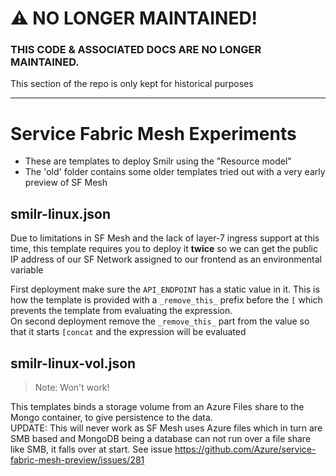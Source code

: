# :warning: NO LONGER MAINTAINED! 
### THIS CODE & ASSOCIATED DOCS ARE NO LONGER MAINTAINED.  
This section of the repo is only kept for historical purposes

---

# Service Fabric Mesh Experiments

- These are templates to deploy Smilr using the "Resource model"
- The 'old' folder contains some older templates tried out with a very early preview of SF Mesh

## smilr-linux.json
Due to limitations in SF Mesh and the lack of layer-7 ingress support at this time, this template requires you to deploy it **twice** so we can get the public IP address of our SF Network assigned to our frontend as an environmental variable 

First deployment make sure the `API_ENDPOINT` has a static value in it. This is how the template is provided with a `_remove_this_` prefix before the `[` which prevents the template from evaluating the expression.  
On second deployment remove the `_remove_this_` part from the value so that it starts `[concat` and the expression will be evaluated 

## smilr-linux-vol.json
> Note: Won't work!

This templates binds a storage volume from an Azure Files share to the Mongo container, to give persistence to the data.  
UPDATE: This will never work as SF Mesh uses Azure files which in turn are SMB based and MongoDB being a database can not run over a file share like SMB, it falls over at start. See issue https://github.com/Azure/service-fabric-mesh-preview/issues/281 